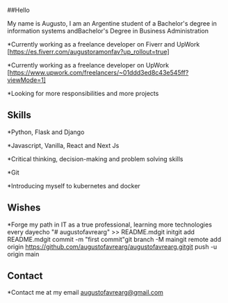 ##Hello

My name is Augusto, I am an Argentine student of a Bachelor's degree in information systems andBachelor's Degree in Business Administration

*Currently working as a freelance developer on Fiverr and UpWork [https://es.fiverr.com/augustoramonfav?up_rollout=true]

*Currently working as a freelance developer on UpWork [https://www.upwork.com/freelancers/~01ddd3ed8c43e545ff?viewMode=1]

*Looking for more responsibilities and more projects

## Skills

*Python, Flask and Django

*Javascript, Vanilla, React and Next Js

*Critical thinking, decision-making and problem solving skills

*Git

*Introducing myself to kubernetes and docker

## Wishes

*Forge my path in IT as a true professional, learning more technologies every dayecho "# augustofavrearg" >> README.mdgit initgit add README.mdgit commit -m "first commit"git branch -M maingit remote add origin https://github.com/augustofavrearg/augustofavrearg.gitgit push -u origin main

## Contact

*Contact me at my email augustofavrearg@gmail.com
